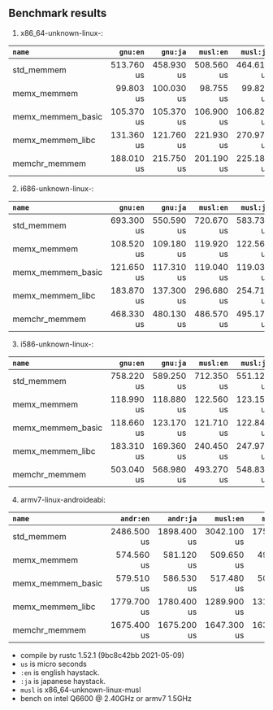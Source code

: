 ## Benchmark results

  1. x86_64-unknown-linux-:

|         `name`          |  `gnu:en`   |  `gnu:ja`   |  `musl:en`  |  `musl:ja`  |
|:------------------------|------------:|------------:|------------:|------------:|
| std_memmem              |  513.760 us |  458.930 us |  508.560 us |  464.610 us |
| memx_memmem             |   99.803 us |  100.030 us |   98.755 us |   99.827 us |
| memx_memmem_basic       |  105.370 us |  105.370 us |  106.900 us |  106.820 us |
| memx_memmem_libc        |  131.360 us |  121.760 us |  221.930 us |  270.970 us |
| memchr_memmem           |  188.010 us |  215.750 us |  201.190 us |  225.180 us |

  2. i686-unknown-linux-:

|         `name`          |  `gnu:en`   |  `gnu:ja`   |  `musl:en`  |  `musl:ja`  |
|:------------------------|------------:|------------:|------------:|------------:|
| std_memmem              |  693.300 us |  550.590 us |  720.670 us |  583.730 us |
| memx_memmem             |  108.520 us |  109.180 us |  119.920 us |  122.560 us |
| memx_memmem_basic       |  121.650 us |  117.310 us |  119.040 us |  119.030 us |
| memx_memmem_libc        |  183.870 us |  137.300 us |  296.680 us |  254.710 us |
| memchr_memmem           |  468.330 us |  480.130 us |  486.570 us |  495.170 us |

  3. i586-unknown-linux-:

|         `name`          |  `gnu:en`   |  `gnu:ja`   |  `musl:en`  |  `musl:ja`  |
|:------------------------|------------:|------------:|------------:|------------:|
| std_memmem              |  758.220 us |  589.250 us |  712.350 us |  551.120 us |
| memx_memmem             |  118.990 us |  118.880 us |  122.560 us |  123.150 us |
| memx_memmem_basic       |  118.660 us |  123.170 us |  121.710 us |  122.840 us |
| memx_memmem_libc        |  183.310 us |  169.360 us |  240.450 us |  247.970 us |
| memchr_memmem           |  503.040 us |  568.980 us |  493.270 us |  548.830 us |

  4. armv7-linux-androideabi:

|         `name`          |  `andr:en`  |  `andr:ja`  |  `musl:en`  |  `musl:ja`  |
|:------------------------|------------:|------------:|------------:|------------:|
| std_memmem              | 2486.500 us | 1898.400 us | 3042.100 us | 1751.400 us |
| memx_memmem             |  574.560 us |  581.120 us |  509.650 us |  493.640 us |
| memx_memmem_basic       |  579.510 us |  586.530 us |  517.480 us |  501.220 us |
| memx_memmem_libc        | 1779.700 us | 1780.400 us | 1289.900 us | 1316.800 us |
| memchr_memmem           | 1675.400 us | 1675.200 us | 1647.300 us | 1632.100 us |


- compile by rustc 1.52.1 (9bc8c42bb 2021-05-09)
- `us` is micro seconds
- `:en` is english haystack.
- `:ja` is japanese haystack.
- `musl` is x86_64-unknown-linux-musl
- bench on intel Q6600 @ 2.40GHz or armv7 1.5GHz
